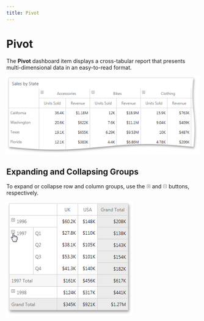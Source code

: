 ```yaml
---
title: Pivot
---
```

# Pivot
The **Pivot** dashboard item displays a cross-tabular report that presents multi-dimensional data in an easy-to-read format.

![PivotDemo_Web](../../../images/Img22510.png)

## Expanding and Collapsing Groups
To expand or collapse row and column groups, use the ![Pivot_Expand_Web](../../../images/Img22512.png) and ![Pivot_Collapse_Web](../../../images/Img22513.png) buttons, respectively.

![Pivot_ExpandCollapse_Web](../../../images/Img22511.png)